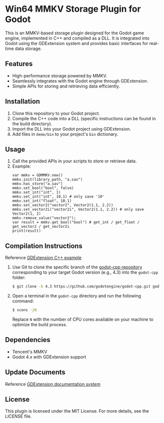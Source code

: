 # Win64 MMKV Storage Plugin for Godot

This is an MMKV-based storage plugin designed for the Godot game engine, implemented in C++ and compiled as a DLL. It is integrated into Godot using the GDExtension system and provides basic interfaces for real-time data storage.

## Features

- High-performance storage powered by MMKV.
- Seamlessly integrates with the Godot engine through GDExtension.
- Simple APIs for storing and retrieving data efficiently.

## Installation

1. Clone this repository to your Godot project.
2. Compile the C++ code into a DLL (specific instructions can be found in the build directory).
3. Import the DLL into your Godot project using GDExtension.
4. Add files in `demo/bin` to your project's `bin` dictionary.

## Usage

1. Call the provided APIs in your scripts to store or retrieve data.
2. Example:
   ```gdscript
   var mmkv = GDMMKV.new()
   mmkv.init(library_path, "a.sav")
   mmkv.has_store("a.sav")
   mmkv.set_bool("bool", false)
   mmkv.set_int("int", 1)
   mmkv.set_int("int", 10.1) # only save '10'
   mmkv.set_int("float", 10.1)
   mmkv.set_vector2("vector2", Vector2(1.1, 2.2))
   mmkv.set_vector2i("vector2i", Vector2(1.1, 2.2)) # only save Vector2(1, 2)
   mmkv.remove_value("vector2");
   var result = mmkv.get_bool("bool") # get_int / get_float / get_vector2 / get_vector2i
   print(result)
   ```

## Compilation Instructions

Reference [GDExtension C++ example](https://docs.godotengine.org/en/latest/tutorials/scripting/gdextension/gdextension_cpp_example.html)

1. Use Git to clone the specific branch of the [godot-cpp repository](https://github.com/godotengine/godot-cpp) corresponding to your target Godot version (e.g., 4.3) into the `godot-cpp` folder:
   ```bash
   $ git clone -b 4.3 https://github.com/godotengine/godot-cpp.git godot-cpp
   ```
3. Open a terminal in the `godot-cpp` directory and run the following command:
   ```bash
   $ scons -jN
   ```
   Replace `N` with the number of CPU cores available on your machine to optimize the build process.

## Dependencies

- Tencent's MMKV
- Godot 4.x with GDExtension support

## Update Documents

   Reference [GDExtension documentation system](https://docs.godotengine.org/en/latest/tutorials/scripting/gdextension/gdextension_docs_system.html)

## License

This plugin is licensed under the MIT License. For more details, see the LICENSE file.
